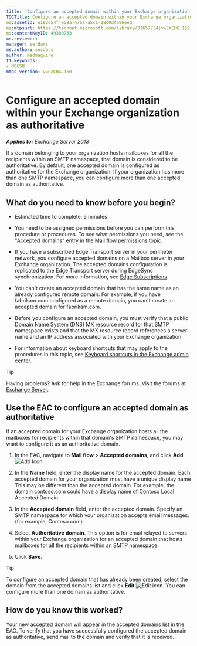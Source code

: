 ```yaml
---
title: 'Configure an accepted domain within your Exchange organization as authoritative'
TOCTitle: Configure an accepted domain within your Exchange organization as authoritative
ms:assetid: e182d54f-e58a-47ba-a5c1-28c0dfa86eed
ms:mtpsurl: https://technet.microsoft.com/library/JJ657734(v=EXCHG.150)
ms:contentKeyID: 49300733
ms.reviewer: 
manager: serdars
ms.author: serdars
author: msdmaguire
f1.keywords:
- NOCSH
mtps_version: v=EXCHG.150
---
```


# Configure an accepted domain within your Exchange organization as authoritative

_**Applies to:** Exchange Server 2013_

If a domain belonging to your organization hosts mailboxes for all the recipients within an SMTP namespace, that domain is considered to be authoritative. By default, one accepted domain is configured as authoritative for the Exchange organization. If your organization has more than one SMTP namespace, you can configure more than one accepted domain as authoritative.

## What do you need to know before you begin?

- Estimated time to complete: 5 minutes

- You need to be assigned permissions before you can perform this procedure or procedures. To see what permissions you need, see the "Accepted domains" entry in the [Mail flow permissions](mail-flow-permissions-exchange-2013-help.md) topic.

- If you have a subscribed Edge Transport server in your perimeter network, you configure accepted domains on a Mailbox server in your Exchange organization. The accepted domains configuration is replicated to the Edge Transport server during EdgeSync synchronization. For more information, see [Edge Subscriptions](edge-subscriptions-exchange-2013-help.md).

- You can't create an accepted domain that has the same name as an already configured remote domain. For example, if you have fabrikam.com configured as a remote domain, you can't create an accepted domain for fabrikam.com.

- Before you configure an accepted domain, you must verify that a public Domain Name System (DNS) MX resource record for that SMTP namespace exists and that the MX resource record references a server name and an IP address associated with your Exchange organization.

- For information about keyboard shortcuts that may apply to the procedures in this topic, see [Keyboard shortcuts in the Exchange admin center](keyboard-shortcuts-in-the-exchange-admin-center-2013-help.md).

> [!TIP]
> Having problems? Ask for help in the Exchange forums. Visit the forums at [Exchange Server](https://social.technet.microsoft.com/forums/office/home?category=exchangeserver).

## Use the EAC to configure an accepted domain as authoritative

If an accepted domain for your Exchange organization hosts all the mailboxes for recipients within that domain's SMTP namespace, you may want to configure it as an authoritative domain.

1. In the EAC, navigate to **Mail flow** \> **Accepted domains**, and click **Add** ![Add Icon](images/JJ218640.c1e75329-d6d7-4073-a27d-498590bbb558(EXCHG.150).gif "Add Icon").

2. In the **Name** field, enter the display name for the accepted domain. Each accepted domain for your organization must have a unique display name This may be different than the accepted domain. For example, the domain contoso.com could have a display name of Contoso Local Accepted Domain.

3. In the **Accepted domain** field, enter the accepted domain. Specify an SMTP namespace for which your organization accepts email messages. (for example, Contoso.com).

4. Select **Authoritative domain**. This option is for email relayed to servers within your Exchange organization for an accepted domain that hosts mailboxes for all the recipients within an SMTP namespace.

5. Click **Save**.

> [!TIP]
> To configure an accepted domain that has already been created, select the domain from the accepted domains list and click <STRONG>Edit</STRONG> <IMG title="Edit icon" alt="Edit icon" src="images/JJ218640.6f53ccb2-1f13-4c02-bea0-30690e6ea71d(EXCHG.150).gif">. You can configure more than one domain as authoritative.

## How do you know this worked?

Your new accepted domain will appear in the accepted domains list in the EAC. To verify that you have successfully configured the accepted domain as authoritative, send mail to the domain and verify that it is received.
